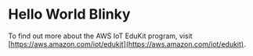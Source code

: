 # Hello World Blinky

To find out more about the AWS IoT EduKit program, visit [https://aws.amazon.com/iot/edukit](https://aws.amazon.com/iot/edukit).
